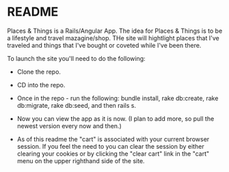 # README

Places & Things is a Rails/Angular App. The idea for Places & Things is to be a lifestyle and travel mazagine/shop. THe site will hightlight places that I've traveled and things that I've bought or coveted while I've been there. 

To launch the site you'll need to do the following:

* Clone the repo.

* CD into the repo.

* Once in the repo - run the following: bundle install, rake db:create, rake db:migrate, rake db:seed, and then rails s.

* Now you can view the app as it is now. (I plan to add more, so pull the newest version every now and then.)

* As of this readme the "cart" is associated with your current browser session. If you feel the need to you can clear the session by either clearing your cookies or by clicking the "clear cart" link in the "cart" menu on the upper righthand side of the site.

